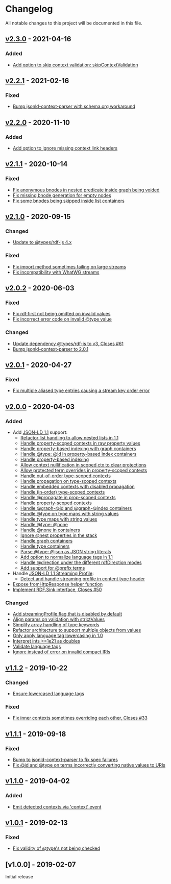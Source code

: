 # Changelog
All notable changes to this project will be documented in this file.

<a name="v2.3.0"></a>
## [v2.3.0](https://github.com/rubensworks/streaming-jsonld-parser.js/compare/v2.2.1...v2.3.0) - 2021-04-16

### Added
* [Add option to skip context validation: skipContextValidation](https://github.com/rubensworks/streaming-jsonld-parser.js/commit/d7261cab68367c3b15c4f35860550d492e486fec)

<a name="v2.2.1"></a>
## [v2.2.1](https://github.com/rubensworks/streaming-jsonld-parser.js/compare/v2.2.0...v2.2.1) - 2021-02-16

### Fixed
* [Bump jsonld-context-parser with schema.org workaround](https://github.com/rubensworks/streaming-jsonld-parser.js/commit/f3b1b62113cd45adcf0a5df4d6da42c17a9b3733)

<a name="v2.2.0"></a>
## [v2.2.0](https://github.com/rubensworks/streaming-jsonld-parser.js/compare/v2.1.1...v2.2.0) - 2020-11-10

### Added
* [Add option to ignore missing context link headers](https://github.com/rubensworks/streaming-jsonld-parser.js/commit/2a097c6da0bb8e66dbb0ad4945fa2e29edde1448)

<a name="v2.1.1"></a>
## [v2.1.1](https://github.com/rubensworks/streaming-jsonld-parser.js/compare/v2.1.0...v2.1.1) - 2020-10-14

### Fixed
* [Fix anonymous bnodes in nested predicate inside graph being voided](https://github.com/rubensworks/streaming-jsonld-parser.js/commit/2302014dba538a590e6d1f5ad7e9b9d09cb37690)
* [Fix missing bnode generation for empty nodes](https://github.com/rubensworks/streaming-jsonld-parser.js/commit/dd8022e2a465ffdab638fcc4a50e12913411be45)
* [Fix some bnodes being skipped inside list containers](https://github.com/rubensworks/streaming-jsonld-parser.js/commit/830da2189f764959059cb3666956a92907d8a9d8)

<a name="v2.1.0"></a>
## [v2.1.0](https://github.com/rubensworks/streaming-jsonld-parser.js/compare/v2.0.2...v2.1.0) - 2020-09-15

### Changed
* [Update to @types/rdf-js 4.x](https://github.com/rubensworks/streaming-jsonld-parser.js/commit/c2293ecce10502eef0cc746eb248562790ab8977)

### Fixed
* [Fix import method sometimes failing on large streams](https://github.com/rubensworks/streaming-jsonld-parser.js/commit/4d4ca956a4695a0f36e363d4e11011d014c04aa2)
* [Fix incompatibility with WhatWG streams](https://github.com/rubensworks/streaming-jsonld-parser.js/commit/f7318415a100d4de29f40d8216dd12a80d0f96f6)

<a name="v2.0.2"></a>
## [v2.0.2](https://github.com/rubensworks/streaming-jsonld-parser.js/compare/v2.0.1...v2.0.2) - 2020-06-03

### Fixed
* [Fix rdf:first not being omitted on invalid values](https://github.com/rubensworks/streaming-jsonld-parser.js/commit/035bff554823ac721afc99f212478c22b6ff536c)
* [Fix incorrect error code on invalid @type value](https://github.com/rubensworks/streaming-jsonld-parser.js/commit/151e463ce376fcf1488586e29bfe5f91743d4276)

### Changed
* [Update dependency @types/rdf-js to v3, Closes #61](https://github.com/rubensworks/streaming-jsonld-parser.js/commit/eff162fd98c163a0cd803e9eeb869c3224451def)
* [Bump jsonld-context-parser to 2.0.1](https://github.com/rubensworks/streaming-jsonld-parser.js/commit/a98e5665b78cb666de63199a49c35652fb3bd703)

<a name="v2.0.1"></a>
## [v2.0.1](https://github.com/rubensworks/streaming-jsonld-parser.js/compare/v2.0.0...v2.0.1) - 2020-04-27

### Fixed
* [Fix multiple aliased type entries causing a stream key order error](https://github.com/rubensworks/streaming-jsonld-parser.js/commit/bab4d7de1a1d6fc4e40308191929eff158ec019f)

<a name="v2.0.0"></a>
## [v2.0.0](https://github.com/rubensworks/streaming-jsonld-parser.js/compare/v1.1.2...v2.0.0) - 2020-04-03

### Added
* Add [JSON-LD 1.1](https://www.w3.org/TR/json-ld11/) support:
    * [Refactor list handling to allow nested lists in 1.1](https://github.com/rubensworks/streaming-jsonld-parser.js/commit/b5eee80d666bec1bf83d52411eeec6fef90fa91f)
    * [Handle property-scoped contexts in raw property values](https://github.com/rubensworks/streaming-jsonld-parser.js/commit/b580a75a9a8ac881298ee56e4e2dccfc780d1d93)
    * [Handle property-based indexing with graph containers](https://github.com/rubensworks/streaming-jsonld-parser.js/commit/494d1cf6bbb3c1ddc84910e95b42d1781bbfd953)
    * [Handle @type: @id in property-based index containers](https://github.com/rubensworks/streaming-jsonld-parser.js/commit/462d790713338aee7f9a195542cc5b99153dff48)
    * [Handle property-based indexing](https://github.com/rubensworks/streaming-jsonld-parser.js/commit/107341e430dbb021b1995b69e678081e31acd381)
    * [Allow context nullification in scoped ctx to clear protections](https://github.com/rubensworks/streaming-jsonld-parser.js/commit/20c6834502fa4f57aceeb827ae328b0f2d8b8ed0)
    * [Allow protected term overrides in property-scoped contexts](https://github.com/rubensworks/streaming-jsonld-parser.js/commit/90de7244f6da54708b039194cf0032415694eeaa)
    * [Handle out-of-order type-scoped contexts](https://github.com/rubensworks/streaming-jsonld-parser.js/commit/3cab29ed4a2db89aac34145de0eaf515cd3ea59d)
    * [Handle propagation on type-scoped contexts](https://github.com/rubensworks/streaming-jsonld-parser.js/commit/20d2ef2ce255276206f36c03b9f19f611090737c)
    * [Handle embedded contexts with disabled propagation](https://github.com/rubensworks/streaming-jsonld-parser.js/commit/0e6a33d5feb0e160353106aba18be07b6e7aa471)
    * [Handle (in-order) type-scoped contexts](https://github.com/rubensworks/streaming-jsonld-parser.js/commit/d2fce0e4dcbee2c30b4a67714b40379aedbd9b37)
    * [Handle @propagate in prop-scoped contexts](https://github.com/rubensworks/streaming-jsonld-parser.js/commit/03b377fddcc21e4cf27d7ade5e0e8bf9fb78ac0b)
    * [Handle property-scoped contexts](https://github.com/rubensworks/streaming-jsonld-parser.js/commit/3128a1d54d664bc8e92634e360cbf52e360523b8)
    * [Handle @graph-@id and @graph-@index containers](https://github.com/rubensworks/streaming-jsonld-parser.js/commit/20e73d5d7e35797f0c3fef627220a9b055a6547a)
    * [Handle @type on type maps with string values](https://github.com/rubensworks/streaming-jsonld-parser.js/commit/d9bd662c65327ce990509df9e7ba2d1da41af1aa)
    * [Handle type maps with string values](https://github.com/rubensworks/streaming-jsonld-parser.js/commit/40cfe5086f46c8065a5cc6ac94dd270d74cf1c56)
    * [Handle @type: @none](https://github.com/rubensworks/streaming-jsonld-parser.js/commit/c2836a3342d213b1cfacfed529a67bf4d7aea0ca)
    * [Handle @none in containers](https://github.com/rubensworks/streaming-jsonld-parser.js/commit/c9837c4138484104e8ebfb0ec3e757f43a8ded35)
    * [Ignore @nest properties in the stack](https://github.com/rubensworks/streaming-jsonld-parser.js/commit/5e011659ac0b5120881c3df631c4c69cd6375fbe)
    * [Handle graph containers](https://github.com/rubensworks/streaming-jsonld-parser.js/commit/5a8bc072142bf60e38ae1e6094dc9efb0678cccf)
    * [Handle type containers](https://github.com/rubensworks/streaming-jsonld-parser.js/commit/d4783104011708aa0d9750e5479488ff6bf28d65)
    * [Parse @type: @json as JSON string literals](https://github.com/rubensworks/streaming-jsonld-parser.js/commit/fcf87500e013277b3a175503b0b517165cdb7e22)
    * [Add option to normalize language tags in 1.1](https://github.com/rubensworks/streaming-jsonld-parser.js/commit/1b1e95fd34e1a92bea778b5085548536c162e59c)
    * [Handle @direction under the different rdfDirection modes](https://github.com/rubensworks/streaming-jsonld-parser.js/commit/0b7ae17870cd00c2739d2e6f96b03bdc76a90020)
    * [Add support for @prefix terms](https://github.com/rubensworks/streaming-jsonld-parser.js/commit/e74b755905f7981e8cc78f1f3f36e64ca3654d00)
* Handle [JSON-LD 1.1 Streaming Profile](https://w3c.github.io/json-ld-streaming/):
    * [Detect and handle streaming profile in content type header](https://github.com/rubensworks/streaming-jsonld-parser.js/commit/8132bd647af4bb0354c07c01299d3eebd151e944)
* [Expose fromHttpResponse helper function](https://github.com/rubensworks/streaming-jsonld-parser.js/commit/7b1efa1b2cd650a0598eb3876f9d25c473ef1577)
* [Implement RDF.Sink interface, Closes #50](https://github.com/rubensworks/streaming-jsonld-parser.js/commit/815459a05ecdd9eb26cf0df3d679e019db84fe94)

### Changed
* [Add streamingProfile flag that is disabled by default](https://github.com/rubensworks/streaming-jsonld-parser.js/commit/410a8b661e5c1e450480df49b342fbc8fc8a0234)
* [Align params on validation with strictValues](https://github.com/rubensworks/streaming-jsonld-parser.js/commit/521e887d2ea44e8e4a3b4d377331fa067b1937b4)
* [Simplify array handling of type keywords](https://github.com/rubensworks/streaming-jsonld-parser.js/commit/ba018c724fd8e31236c0fbb74f162ebeae8c823c)
* [Refactor architecture to support multiple objects from values](https://github.com/rubensworks/streaming-jsonld-parser.js/commit/7f3610ce3602c6aa0099a2f1835ef5088d45dff4)
* [Only apply language tag lowercasing in 1.0](https://github.com/rubensworks/streaming-jsonld-parser.js/commit/044bd3318c7ce427781351646afa4039ffaf0686)
* [Interpret ints >=1e21 as doubles](https://github.com/rubensworks/streaming-jsonld-parser.js/commit/dc50fdcd3b54f4466c0e5ba418305fb5260e39d2)
* [Validate language tags](https://github.com/rubensworks/streaming-jsonld-parser.js/commit/318e3e623541d17b815bfbc44e890574c96c6fb9)
* [Ignore instead of error on invalid compact IRIs](https://github.com/rubensworks/streaming-jsonld-parser.js/commit/8bc5c15b6eb8c70cf970c34e56d4eb285f198df2)

<a name="v1.1.2"></a>
## [v1.1.2](https://github.com/rubensworks/streaming-jsonld-parser.js/compare/v1.1.1...v1.1.2) - 2019-10-22

### Changed
* [Ensure lowercased language tags](https://github.com/rubensworks/streaming-jsonld-parser.js/commit/1214db9e0f4f3614d54bc7e5bd15f797fddd4202)

### Fixed
* [Fix inner contexts sometimes overriding each other, Closes #33](https://github.com/rubensworks/streaming-jsonld-parser.js/commit/c4716bef5583dec880e20439260548bbdc563b25)

<a name="v1.1.1"></a>
## [v1.1.1](https://github.com/rubensworks/streaming-jsonld-parser.js/compare/v1.1.0...v1.1.1) - 2019-09-18

### Fixed
* [Bump to jsonld-context-parser to fix spec failures](https://github.com/rubensworks/streaming-jsonld-parser.js/commit/2ddcf7122f6ac806050c1fc07fc5ea066eae3d9b)
* [Fix @id and @type on terms incorrectly converting native values to URIs](https://github.com/rubensworks/streaming-jsonld-parser.js/commit/6a086253882d557fc232e8383a25d7979357a545)

<a name="v1.1.0"></a>
## [v1.1.0](https://github.com/rubensworks/streaming-jsonld-parser.js/compare/v1.0.1...v1.1.0) - 2019-04-02

### Added
* [Emit detected contexts via 'context' event](https://github.com/rubensworks/streaming-jsonld-parser.js/commit/a56c1e433072020a999a5595949b89681c378d76)

<a name="v1.0.1"></a>
## [v1.0.1](https://github.com/rubensworks/streaming-jsonld-parser.js/compare/v1.0.0...v1.0.1) - 2019-02-13

### Fixed
* [Fix validity of @type's not being checked](https://github.com/rubensworks/streaming-jsonld-parser.js/commit/1b119258c642befdd5b0907fb7d757551332c0ce)

<a name="v1.0.0"></a>
## [v1.0.0] - 2019-02-07

Initial release
